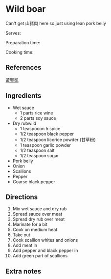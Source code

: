 # Wild boar

Can't get 山豬肉 here so just using lean pork belly

Serves:

Preparation time:

Cooking time:

## References

[黃聖凱](https://www.youtube.com/watch?v=d-2-NBnGsts)

## Ingredients

- Wet sauce
  - 1 parts rice wine
  - 2 parts soy sauce
- Dry rubwild
  - 1 teaspooon 5 spice
  - 1/2 teaspoon black pepper
  - 1/2 teaspoon licorice powder (甘草粉)
  - 1 teaspoon garlic powder
  - 1/2 teaspoon salt
  - 1/2 teaspoon sugar
- Pork belly
- Onion
- Scallions
- Pepper
- Coarse black pepper

## Directions

1. Mix wet sauce and dry rub
2. Spread sauce over meat
3. Spread dry rub over meat
4. Marinate for a bit
5. Cook on medium heat
6. Take out
7. Cook scallion whites and onions
8. Add meat in
9. Add pepper and black pepper in
10. Add green part of scallions

## Extra notes
